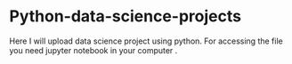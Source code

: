 # Python-data-science-projects
Here I will upload data science project using python. For accessing the file you need jupyter notebook in your computer .
